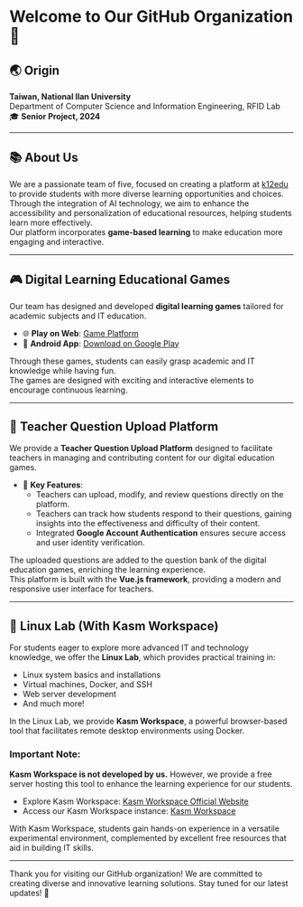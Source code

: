 # Welcome to Our GitHub Organization 👋

## 🌏 Origin  
**Taiwan, National Ilan University**  
Department of Computer Science and Information Engineering, RFID Lab  
🎓 **Senior Project, 2024**

---

## 📚 About Us  
We are a passionate team of five, focused on creating a platform at [k12edu](https://k12edu.us.kg/) to provide students with more diverse learning opportunities and choices.  
Through the integration of AI technology, we aim to enhance the accessibility and personalization of educational resources, helping students learn more effectively.  
Our platform incorporates **game-based learning** to make education more engaging and interactive.

---

## 🎮 Digital Learning Educational Games  
Our team has designed and developed **digital learning games** tailored for academic subjects and IT education.  

- 🌐 **Play on Web**: [Game Platform](https://game.k12edu.us.kg)  
- 📱 **Android App**: [Download on Google Play](https://play.google.com/)  

Through these games, students can easily grasp academic and IT knowledge while having fun.  
The games are designed with exciting and interactive elements to encourage continuous learning.

---

## 📝 Teacher Question Upload Platform  
We provide a **Teacher Question Upload Platform** designed to facilitate teachers in managing and contributing content for our digital education games.  

- 🌟 **Key Features**:  
  - Teachers can upload, modify, and review questions directly on the platform.  
  - Teachers can track how students respond to their questions, gaining insights into the effectiveness and difficulty of their content.  
  - Integrated **Google Account Authentication** ensures secure access and user identity verification.  

The uploaded questions are added to the question bank of the digital education games, enriching the learning experience.  
This platform is built with the **Vue.js framework**, providing a modern and responsive user interface for teachers.

---

## 🐧 Linux Lab (With Kasm Workspace)  
For students eager to explore more advanced IT and technology knowledge, we offer the **Linux Lab**, which provides practical training in:  

- Linux system basics and installations  
- Virtual machines, Docker, and SSH  
- Web server development  
- And much more!  

In the Linux Lab, we provide **Kasm Workspace**, a powerful browser-based tool that facilitates remote desktop environments using Docker.  
### Important Note:  
**Kasm Workspace is not developed by us.** However, we provide a free server hosting this tool to enhance the learning experience for our students.  

- Explore Kasm Workspace: [Kasm Workspace Official Website](https://kasmweb.com/)  
- Access our Kasm Workspace instance: [Kasm Workspace](https://linux-lab.k12edu.us.kg/)  

With Kasm Workspace, students gain hands-on experience in a versatile experimental environment, complemented by excellent free resources that aid in building IT skills.

---

Thank you for visiting our GitHub organization! We are committed to creating diverse and innovative learning solutions. Stay tuned for our latest updates! 🚀

